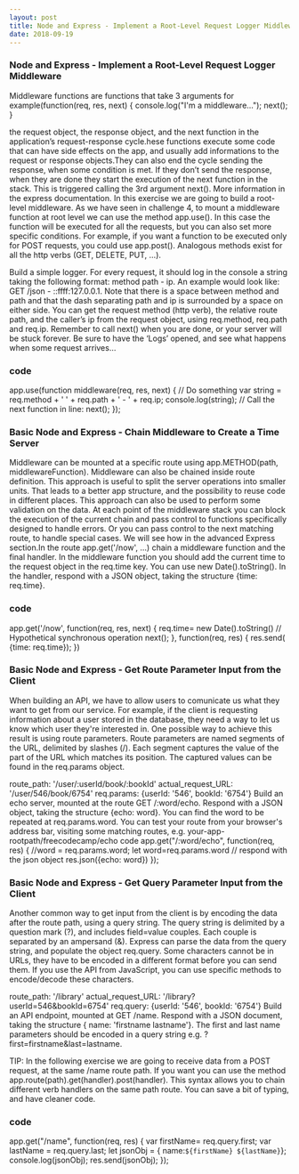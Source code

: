```yaml
---
layout: post
title: Node and Express - Implement a Root-Level Request Logger Middleware
date: 2018-09-19
---
```


### Node and Express - Implement a Root-Level Request Logger Middleware
Middleware functions are functions that take 3 arguments for example(function(req, res, next) {
console.log("I'm a middleware...");
next();
}

the request object, the response object, and the next function in the application’s request-response cycle.hese functions execute some code that can have side effects on the app, and usually add informations to the request or response objects.They can also end the cycle sending the response, when some condition is met. If they don’t send the response, when they are done they start the execution of the next function in the stack. This is triggered calling the 3rd argument next(). More information in the express documentation. In this exercise we are going to build a root-level middleware. As we have seen in challenge 4, to mount a middleware function at root level we can use the method app.use(<mware-function>). In this case the function will be executed for all the requests, but you can also set more specific conditions. For example, if you want a function to be executed only for POST requests, you could use app.post(<mware-function>). Analogous methods exist for all the http verbs (GET, DELETE, PUT, …).

Build a simple logger. For every request, it should log in the console a string taking the following format: method path - ip. An example would look like: GET /json - ::ffff:127.0.0.1. Note that there is a space between method and path and that the dash separating path and ip is surrounded by a space on either side. You can get the request method (http verb), the relative route path, and the caller’s ip from the request object, using req.method, req.path and req.ip. Remember to call next() when you are done, or your server will be stuck forever. Be sure to have the ‘Logs’ opened, and see what happens when some request arrives…

### code
app.use(function middleware(req, res, next) {
  // Do something
   var string = req.method + ' ' + req.path + ' - ' + req.ip;
  console.log(string);
  // Call the next function in line:
  next();
});

### Basic Node and Express - Chain Middleware to Create a Time Server
Middleware can be mounted at a specific route using app.METHOD(path, middlewareFunction). Middleware can also be chained inside route definition.
This approach is useful to split the server operations into smaller units. That leads to a better app structure, and the possibility to reuse code in different places. This approach can also be used to perform some validation on the data. At each point of the middleware stack you can block the execution of the current chain and pass control to functions specifically designed to handle errors. Or you can pass control to the next matching route, to handle special cases. We will see how in the advanced Express section.In the route app.get('/now', ...) chain a middleware function and the final handler. In the middleware function you should add the current time to the request object in the req.time key. You can use new Date().toString(). In the handler, respond with a JSON object, taking the structure {time: req.time}.

### code 
app.get('/now', function(req, res, next) {
req.time= new Date().toString() // Hypothetical synchronous operation
next();
}, function(req, res) {
res.send( {time: req.time});
})

### Basic Node and Express - Get Route Parameter Input from the Client

When building an API, we have to allow users to comunicate us what they want to get from our service. For example, if the client is requesting information about a user stored in the database, they need a way to let us know which user they're interested in. One possible way to achieve this result is using route parameters. Route parameters are named segments of the URL, delimited by slashes (/). Each segment captures the value of the part of the URL which matches its position. The captured values can be found in the req.params object.

route_path: '/user/:userId/book/:bookId'
actual_request_URL: '/user/546/book/6754' 
req.params: {userId: '546', bookId: '6754'}
Build an echo server, mounted at the route GET /:word/echo. Respond with a JSON object, taking the structure {echo: word}. You can find the word to be repeated at req.params.word. You can test your route from your browser's address bar, visiting some matching routes, e.g. your-app-rootpath/freecodecamp/echo
code
app.get("/:word/echo", function(req, res) {
 //word = req.params.word;
  let word=req.params.word
  // respond with the json object
  res.json({echo: word})
});

### Basic Node and Express - Get Query Parameter Input from the Client
Another common way to get input from the client is by encoding the data after the route path, using a query string. The query string is delimited by a question mark (?), and includes field=value couples. Each couple is separated by an ampersand (&). Express can parse the data from the query string, and populate the object req.query. Some characters cannot be in URLs, they have to be encoded in a different format before you can send them. If you use the API from JavaScript, you can use specific methods to encode/decode these characters.

route_path: '/library'
actual_request_URL: '/library?userId=546&bookId=6754' 
req.query: {userId: '546', bookId: '6754'}
Build an API endpoint, mounted at GET /name. Respond with a JSON document, taking the structure { name: 'firstname lastname'}. The first and last name parameters should be encoded in a query string e.g. ?first=firstname&last=lastname.

TIP: In the following exercise we are going to receive data from a POST request, at the same /name route path. If you want you can use the method app.route(path).get(handler).post(handler). This syntax allows you to chain different verb handlers on the same path route. You can save a bit of typing, and have cleaner code.

### code
 app.get("/name", function(req, res) {
var firstName= req.query.first;
  var lastName = req.query.last;
  let jsonObj = { name:`${firstName} ${lastName}`};
  console.log(jsonObj);
  res.send(jsonObj);
 });





